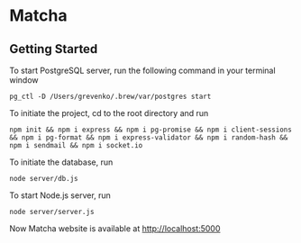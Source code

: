 # Matcha

## Getting Started

To start PostgreSQL server, run the following command in your terminal window

```
pg_ctl -D /Users/grevenko/.brew/var/postgres start
```

To initiate the project, cd to the root directory and run

```
npm init && npm i express && npm i pg-promise && npm i client-sessions && npm i pg-format && npm i express-validator && npm i random-hash && npm i sendmail && npm i socket.io
```

To initiate the database, run

```
node server/db.js
```

To start Node.js server, run

```
node server/server.js
```

Now Matcha website is available at [http://localhost:5000](http://localhost:5000)
